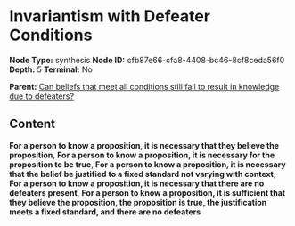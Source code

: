 # Invariantism with Defeater Conditions

**Node Type:** synthesis
**Node ID:** cfb87e66-cfa8-4408-bc46-8cf8ceda56f0
**Depth:** 5
**Terminal:** No

**Parent:** [Can beliefs that meet all conditions still fail to result in knowledge due to defeaters?](can-beliefs-that-meet-all-conditions-still-fail-to-result-in-knowledge-due-to-defeaters-antithesis-b996d7c6-301f-4769-9720-08aa03e98678.md)

## Content

**For a person to know a proposition, it is necessary that they believe the proposition**, **For a person to know a proposition, it is necessary for the proposition to be true**, **For a person to know a proposition, it is necessary that the belief be justified to a fixed standard not varying with context**, **For a person to know a proposition, it is necessary that there are no defeaters present**, **For a person to know a proposition, it is sufficient that they believe the proposition, the proposition is true, the justification meets a fixed standard, and there are no defeaters**
